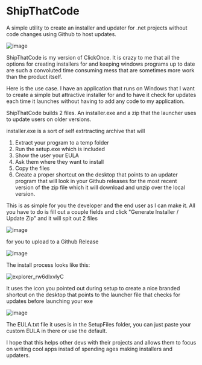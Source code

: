 # ShipThatCode
 A simple utility to create an installer and updater for .net projects without code changes using Github to host updates.

![image](https://github.com/Echostorm44/ShipThatCode/assets/107306362/67cfa31c-a18e-4547-a881-12265585bd45)

ShipThatCode is my version of ClickOnce.  It is crazy to me that all the options for creating installers for and keeping windows programs up to date are such a convoluted time consuming mess that are sometimes more work than the product itself.

Here is the use case. I have an application that runs on Windows that I want to create a simple but attractive installer for and to have it check for updates each time it launches without having to add any code to my application.

ShipThatCode builds 2 files.  An installer.exe and a zip that the launcher uses to update users on older versions.  

installer.exe is a sort of self extrtracting archive that will 
1. Extract your program to a temp folder
2. Run the setup.exe which is included
3. Show the user your EULA
4. Ask them where they want to install
5. Copy the files
6. Create a proper shortcut on the desktop that points to an updater program that will look in your Github releases for the most recent version of the zip file which it will download and unzip over the local version.

This is as simple for you the developer and the end user as I can make it.
All you have to do is fill out a couple fields and click "Generate Installer / Update Zip" and it will spit out 2 files 

![image](https://github.com/Echostorm44/ShipThatCode/assets/107306362/c0996fe1-4706-4b83-8046-adf49a011dcf)

for you to upload to a Github Release

![image](https://github.com/Echostorm44/ShipThatCode/assets/107306362/e157eb54-7573-434b-b6ed-af39e192c44b)


The install process looks like this:

![explorer_rw6dIxvlyC](https://github.com/Echostorm44/ShipThatCode/assets/107306362/9cbc45e1-5eb7-4a85-9c9d-1168a91c1574)

It uses the icon you pointed out during setup to create a nice branded shortcut on the desktop that points to the launcher file that checks for updates before launching your exe

![image](https://github.com/Echostorm44/ShipThatCode/assets/107306362/3e9b6c48-2f99-4241-8e14-308b1c0509ce)

The EULA.txt file it uses is in the SetupFiles folder, you can just paste your custom EULA in there or use the default.

I hope that this helps other devs with their projects and allows them to focus on writing cool apps instad of spending ages making installers and updaters. 






